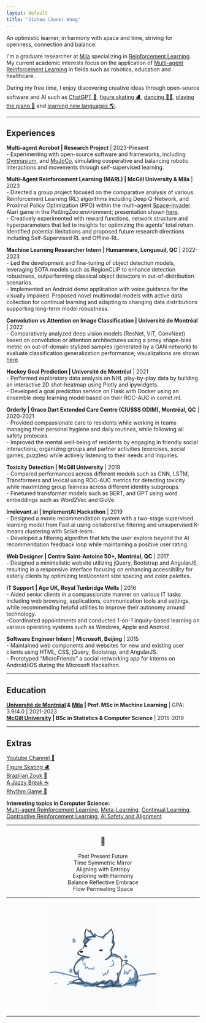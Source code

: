 ```yaml
---
layout: default
title: "Jizhou (June) Wang"
---
```


<!-- ## About me -->

An optimistic learner, in harmony with space and time, striving for openness, connection and balance.  

I'm a graduate researcher at [Mila](https://mila.quebec/) specializing in [Reinforcement Learning](https://en.wikipedia.org/wiki/Reinforcement_learning).  
My current academic interests focus on the application of [Multi-agent Reinforcement Learning](https://en.wikipedia.org/wiki/Multi-agent_reinforcement_learning) in fields such as robotics, education and healthcare. 

During my free time, I enjoy discovering creative ideas through open-source software and AI such as [ChatGPT 🤖](https://chat.openai.com/), [figure skating ⛸️](https://www.youtube.com/watch?v=nbelrZHSCjU), [dancing 💃🕺](https://en.wikipedia.org/wiki/Brazilian_Zouk), [playing the piano 🎹](https://www.youtube.com/watch?v=HgoP2m5pZfQ) and [learning new languages 🌎](https://mundolingo.org/).

---

## Experiences

**Multi-agent Acrobot \| Research Project** \| 2023-Present  
\- Experimenting with open-source software and frameworks, including [Gymnasium](https://gymnasium.farama.org/index.html), and [MuJoCo](https://mujoco.org/), simulating cooperative and balancing robotic interactions and movements through self-supervised learning.

**Multi-Agent Reinforcement Learning (MARL) \| McGill University & Mila** \| 2023 [<i class="fa-solid fa-file"></i>](./papers/RL_Project_paper.pdf)  
\- Directed a group project focused on the comparative analysis of various Reinforcement Learning (RL) algorithms including Deep Q-Network, and Proximal Policy Optimization (PPO) within the multi-agent [Space-Invader](https://pettingzoo.farama.org/environments/atari/space_invaders/) Atari game in the PettingZoo environment; presentation shown [here](https://youtu.be/U5Z_gL2xs4w).  
\- Creatively experimented with reward functions, network structure and hyperparameters that led to insights for optimizing the agents' total return. Identified potential limitations and proposed future research directions including Self-Supervised RL and Offline-RL.

**Machine Learning Researcher Intern \| Humanware, Longueuil, QC** \| 2022-2023 [<i class="fa-solid fa-file"></i>](./papers/Humanware_Internship_Report.pdf)  
\- Led the development and fine-tuning of object detection models, leveraging SOTA models such as RegionCLIP to enhance detection robustness, outperforming classical object detectors in out-of-distribution scenarios.  
\- Implemented an Android demo application with voice guidance for the visually impaired. Proposed novel multimodal models with active data collection for continual learning and adapting to changing data distributions supporting  long-term model robustness.

**Convolution vs Attention on Image Classification \| Université de Montréal** \| 2022 [<i class="fa-solid fa-file"></i>](./papers/Conv_vs_Attention.pdf)  
\- Comparatively analyzed deep vision models (ResNet, ViT, ConvNext) based on convolution or attention architectures using a proxy shape-bias metric on out-of-domain stylized samples (generated by a GAN network) to evaluate classification generalization performance; visualizations are shown [here](./assets/images/shape-bias.html).

**Hockey Goal Prediction \| Université de Montréal** \| 2021 [<i class="fa-solid fa-link"></i>](./_posts/2021-11-30-milestone-2.md)  
\- Performed exploratory data analysis on NHL play-by-play data by building an interactive 2D shot-heatmap using Plotly and ipywidgets.  
\- Developed a goal prediction service on Flask with Docker using an ensemble deep learning model based on their ROC-AUC in comet.ml.

<!-- **Navigaze \| McGill Code Jam** \| 2019 [<i class="fa-solid fa-link"></i>](https://devpost.com/software/navigreat-hviz0n)  
\- Designed a browser extension that generates a table-of-contents from any webpage, text selection using keywords, key sentences for text summarization.  
\- Developed the backend extractive text summarization model using TextRank algorithm with spaCy and Flask. -->

**Orderly \| Grace Dart Extended Care Centre (CIUSSS ODIM), Montréal, QC** \| 2020-2021 [<i class="fa-solid fa-link"></i>](https://www.ciusss-ouestmtl.gouv.qc.ca/installations/chsld/centre-de-soins-prolonges-grace-dart/)  
\- Provided compassionate care to residents while working in teams managing their personal hygiene and daily routines, while following all safety protocols.  
\- Improved the mental well-being of residents by engaging in friendly social interactions; organizing groups and partner activities (exercises, social games, puzzles) while actively listening to their needs and inquiries.

**Toxicity Detection \| McGill University** \| 2019 [<i class="fa-solid fa-file"></i>](./papers/Toxicity_Detection.pdf)  
\- Compared performances across different models such as CNN, LSTM, Transformers and lexical using ROC-AUC metrics for detecting toxicity while maximizing group fairness across different identity subgroups.  
\- Finetuned transformer models such as BERT, and GPT using word embeddings such as Word2Vec and GloVe.

<!-- **SqueezeNet Reproducibility \| McGill** \| 2019 [<i class="fa-solid fa-file"></i>](./papers/Squeezenet_Reproducibility.pdf)  
\- Analysis of SqueezeNet architecture vs AlexNet on CIFAR-10 by ablation while maintaining the model size reduction intended in SqueezeNet.

**Modified MNist Classification \| McGill** \| 2019 [<i class="fa-solid fa-file"></i>](./papers/Modified_Mnist_Classifier.pdf)  
\- Incrementally tested hyperparameters such as loss functions, optimizers, normalization, dropouts, preprocessing and augmentations (OpenCV) for image classification.  
\- Worked with state-of-the-art CNN models (Resnet, EfficientNet) and developed ensembles to further increase classification accuracies. -->

**Irrelevant.ai \| ImplementAI Hackathon** \| 2019 [<i class="fa-solid fa-link"></i>](https://devpost.com/software/irrelevant-ai)  
\- Designed a movie recommendation system with a two-stage supervised learning model from Fast.ai using collaborative filtering and unsupervised K-means clustering with Scikit-learn.  
\- Developed a filtering algorithm that lets the user explore beyond the AI recommendation feedback loop while maintaining a positive user rating.

<!-- **Hotel Database Designer \| McGill** \| 2018  
\- Worked in teams to analyze and understand business and user requirements to create a detailed database design model of a hotel.  
\- Wrote complex queries and functions using SQL and Java languages for applications to interact with the database. -->

**Web Designer \| Centre Saint-Antoine 50+, Montréal, QC** \| 2017 [<i class="fa-solid fa-link"></i>](http://centrestantoine50plus.org/)  
\- Designed a minimalistic website utilizing jQuery, Bootstrap and AngularJS, resulting in a responsive interface focusing on enhancing accessibility for elderly clients by optimizing text/content size spacing and color palettes.

**IT Support \| Age UK, Royal Tunbridge Wells** \| 2016 [<i class="fa-solid fa-link"></i>](https://www.ageuk.org.uk/)  
\- Aided senior clients in a compassionate manner on various IT tasks including web browsing, applications, communication tools and settings, while recommending helpful utilities to improve their autonomy around technology.  
\-Coordinated appointments and conducted 1-on-1 inquiry-based learning on various operating systems such as Windows, Apple and Android.

**Software Engineer Intern \| Microsoft, Beijing** \| 2015  
\- Maintained web components and websites for new and existing user clients using HTML, CSS, jQuery, Bootstrap, and AngularJS.  
\- Prototyped “MicroFriends” a social networking app for interns on Android/iOS during the Microsoft Hackathon.

---

## Education

**[Université de Montréal](https://www.umontreal.ca/) & [Mila](https://mila.quebec/) \| Prof. MSc in Machine Learning** \| GPA: 3.9/4.0 \| 2021-2023  
**[McGill University](https://www.mcgill.ca/) \| BSc in Statistics & Computer Science** \| 2015-2019  

---

## Extras

[Youtube Channel 🎹](https://www.youtube.com/Jawing)  
[Figure Skating ⛸️](https://youtu.be/mFGLGFv8Mu0?t=116)  
[Brazilian Zouk 💃](https://www.youtube.com/watch?v=hQuFP-26fb4)  
[A Jazzy Break ☕](https://www.youtube.com/watch?v=6uddGul0oAc)  
[Rhythm Game 🎵](https://osu.ppy.sh/home)  

**Interesting topics in Computer Science:**  
[Multi-agent Reinforcement Learning](https://en.wikipedia.org/wiki/Multi-agent_reinforcement_learning), [Meta-Learning](https://en.wikipedia.org/wiki/Meta_learning_(computer_science)), [Continual Learning](https://sites.google.com/view/nsl-course/), [Contrastive Reinforcement Learning](https://arxiv.org/abs/2206.07568), [AI Safety and Alignment](https://www.youtube.com/channel/UCLB7AzTwc6VFZrBsO2ucBMg)

---

<div align="center">
<h2>🩶</h2>
Past Present Future<br/>
Time Symmetric Mirror<br/>
Aligning with Entropy<br/>
Exploring with Harmony<br/>
Balance Reflective Embrace<br/>
Flow Permeating Space<br/>
</div>

---

<div align="center">
<p><img style="width:55%;" src="/assets/img/Jawing.gif"/></p>
</div>

---
